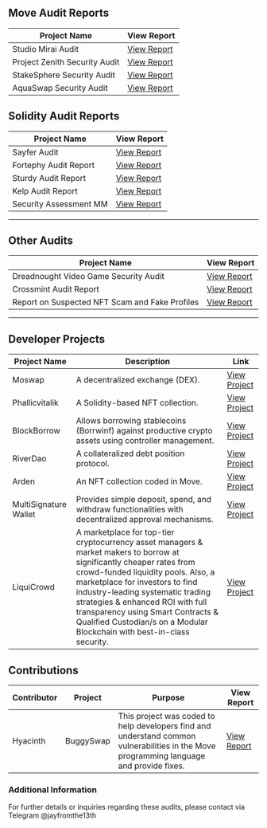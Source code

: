 ## Move Audit Reports

| Project Name                 | View Report                                                                       |
|------------------------------|-----------------------------------------------------------------------------------|
| Studio Mirai Audit           | [View Report](https://github.com/Jayfromthe13th/Studio-Miria-audit)                |
| Project Zenith Security Audit| [View Report](https://github.com/Jayfromthe13th/Project-Zenith-Security-Audit-Report) |
| StakeSphere Security Audit   | [View Report](https://github.com/Jayfromthe13th/StakeSphere-stealth-)              |
| AquaSwap Security Audit      | [View Report](https://github.com/Jayfromthe13th/AuquaSwap-Audit-)                  |




## Solidity Audit Reports

| Project Name | View Report |
|--------------|-------------|
| Sayfer Audit | [View Report](https://github.com/Jayfromthe13th/SayferCTF) |
| Fortephy Audit Report | [View Report](https://github.com/Jayfromthe13th/Fortephy-Audit-Report) |
| Sturdy Audit Report | [View Report](https://github.com/Jayfromthe13th/Sturdy-Audit-Report) |
| Kelp Audit Report | [View Report](https://github.com/Jayfromthe13th/Kelp.DAO-) |
| Security Assessment MM | [View Report](https://github.com/Jayfromthe13th/Security_Assessment) |
---
## Other Audits

| Project Name | View Report |
|--------------|-------------|
| Dreadnought Video Game Security Audit | [View Report](https://github.com/Jayfromthe13th/Dreadnought-Video-Game-Security-Audit) |
| Crossmint Audit Report | [View Report](https://github.com/Jayfromthe13th/Crossmint-Audit-Report-) |
| Report on Suspected NFT Scam and Fake Profiles | [View Report](https://github.com/Jayfromthe13th/Report-Investigating-Suspected-NFT-Scam-and-Identifying-the-Use-of-Fake-Profiles) |

---

## Developer Projects

| Project Name | Description | Link |
|--------------|-------------|------|
| Moswap | A decentralized exchange (DEX). | [View Project](https://github.com/Jayfromthe13th/Moswap) |
| Phallicvitalik | A Solidity-based NFT collection. | [View Project](https://github.com/Jayfromthe13th/phallicvitalik) |
| BlockBorrow | Allows borrowing stablecoins (Borrwinf) against productive crypto assets using controller management. | [View Project](https://github.com/Jayfromthe13th/BlockBorrow) |
| RiverDao | A collateralized debt position protocol. | [View Project](https://github.com/Jayfromthe13th/riverdao-cdp) |
| Arden | An NFT collection coded in Move. | [View Project](https://github.com/Jayfromthe13th/Arden.move/blob/Wallet/kn.move) |
| MultiSignature Wallet | Provides simple deposit, spend, and withdraw functionalities with decentralized approval mechanisms. | [View Project](https://github.com/Jayfromthe13th/MultiSignature-Wallet-) |
| LiquiCrowd | A marketplace for top-tier cryptocurrency asset managers & market makers to borrow at significantly cheaper rates from crowd-funded liquidity pools. Also, a marketplace for investors to find industry-leading systematic trading strategies & enhanced ROI with full transparency using Smart Contracts & Qualified Custodian/s on a Modular Blockchain with best-in-class security. | [View Project](https://github.com/Jayfromthe13th/LiquiCrowd/tree/main) |


## Contributions

| Contributor | Project | Purpose | View Report |
|-------------|---------|---------|-------------|
| Hyacinth | BuggySwap | This project was coded to help developers find and understand common vulnerabilities in the Move programming language and provide fixes. | [View Report](https://github.com/Jayfromthe13th/BuggySwap-Move-Audit-Report) |

### Additional Information

For further details or inquiries regarding these audits, please contact via Telegram @jayfromthe13th


